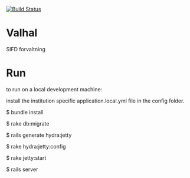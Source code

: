 [![Build Status](https://travis-ci.org/Det-Kongelige-Bibliotek/valhal.png?branch=master)](https://travis-ci.org/Det-Kongelige-Bibliotek/valhal)

Valhal
===

SIFD forvaltning


Run
===

to run on a local development machine:

install the institution specific application.local.yml file in the config folder.

$ bundle install

$ rake db:migrate

$ rails generate hydra:jetty

$ rake hydra:jetty:config 

$ rake jetty:start

$ rails server

